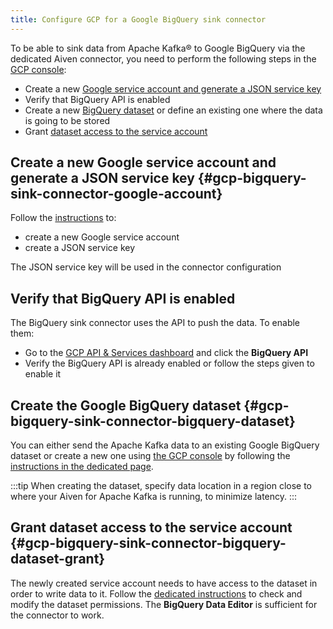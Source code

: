 ```yaml
---
title: Configure GCP for a Google BigQuery sink connector
---
```


To be able to sink data from Apache Kafka® to Google BigQuery via the
dedicated Aiven connector, you need to perform the following steps in
the [GCP console](https://console.cloud.google.com/):

-   Create a new [Google service account and generate a JSON service
    key](https://cloud.google.com/docs/authentication/client-libraries)
-   Verify that BigQuery API is enabled
-   Create a new [BigQuery
    dataset](https://cloud.google.com/bigquery/docs/datasets) or define
    an existing one where the data is going to be stored
-   Grant [dataset access to the service
    account](https://cloud.google.com/bigquery/docs/dataset-access-controls)

## Create a new Google service account and generate a JSON service key {#gcp-bigquery-sink-connector-google-account}

Follow the
[instructions](https://cloud.google.com/docs/authentication/client-libraries)
to:

-   create a new Google service account
-   create a JSON service key

The JSON service key will be used in the connector configuration

## Verify that BigQuery API is enabled

The BigQuery sink connector uses the API to push the data. To enable
them:

-   Go to the [GCP API & Services
    dashboard](https://console.cloud.google.com/apis) and click the
    **BigQuery API**
-   Verify the BigQuery API is already enabled or follow the steps given
    to enable it

## Create the Google BigQuery dataset {#gcp-bigquery-sink-connector-bigquery-dataset}

You can either send the Apache Kafka data to an existing Google BigQuery
dataset or create a new one using [the GCP
console](https://console.cloud.google.com/bigquery) by following the
[instructions in the dedicated
page](https://cloud.google.com/bigquery/docs/datasets).

:::tip
When creating the dataset, specify data location in a region close to
where your Aiven for Apache Kafka is running, to minimize latency.
:::

## Grant dataset access to the service account {#gcp-bigquery-sink-connector-bigquery-dataset-grant}

The newly created service account needs to have access to the dataset in
order to write data to it. Follow the [dedicated
instructions](https://cloud.google.com/bigquery/docs/dataset-access-controls)
to check and modify the dataset permissions. The **BigQuery Data
Editor** is sufficient for the connector to work.
